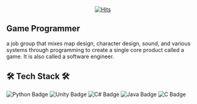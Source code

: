 
<div align=center>
  
[![Hits](https://hits.seeyoufarm.com/api/count/incr/badge.svg?url=https%3A%2F%2Fgithub.com%2Fleehs730%2Fhit-counter&count_bg=%230055FF&title_bg=%23555555&icon=&icon_color=%23E7E7E7&title=Today%2FTotal&edge_flat=false)](https://hits.seeyoufarm.com)
  
</div>

## Game Programmer

a job group that mixes map design, character design, sound, and various systems through programming to create a single core product called a game. It is also called a software engineer.

## 🛠 Tech Stack 🛠

![Python Badge](https://img.shields.io/badge/-Python-blue?style=flat=square&logo=python&logoColor=white)
![Unity Badge](https://img.shields.io/badge/-Unity-black?style=flat=square&logo=unity&logoColor=white)
![C# Badge](https://img.shields.io/badge/-C%23-purple?style=flat=square&logo=Csharp&logoColor=white)
![Java Badge](https://img.shields.io/badge/-JAVA-orange?style=flat=square&logo=java&logoColor=White)
![C Badge](https://img.shields.io/badge/-C-A8B9CC?style=flat=square&logo=C&logoColor=white)

<!--
**leehs730/leehs730** is a ✨ _special_ ✨ repository because its `README.md` (this file) appears on your GitHub profile.

Here are some ideas to get you started:

- 🔭 I’m currently working on ...
- 🌱 I’m currently learning ...
- 👯 I’m looking to collaborate on ...
- 🤔 I’m looking for help with ...
- 💬 Ask me about ...
- 📫 How to reach me: ...
- 😄 Pronouns: ...
- ⚡ Fun fact: ...
-->
